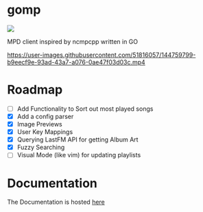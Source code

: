 # gomp

![](https://img.shields.io/badge/status-alpha-red)

 MPD client inspired by ncmpcpp written in GO

https://user-images.githubusercontent.com/51816057/144759799-b9eecf9e-93ad-43a7-a076-0ae47f03d03c.mp4

# Roadmap


- [ ] Add Functionality to Sort out most played songs
- [x] Add a config parser
- [x] Image Previews
- [x] User Key Mappings
- [x] Querying LastFM API for getting Album Art
- [x] Fuzzy Searching
- [ ] Visual Mode (like vim) for updating playlists

# Documentation

The Documentation is hosted [here](https://aditya-K2.github.io/gomp/)
